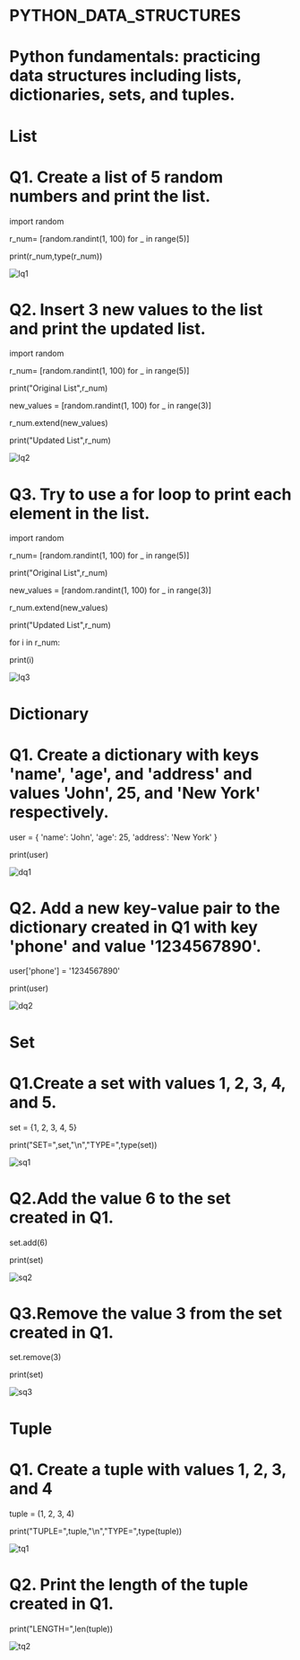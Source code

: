 # PYTHON_DATA_STRUCTURES

# Python fundamentals: practicing data structures including lists, dictionaries, sets, and tuples.

# List
# Q1. Create a list of 5 random numbers and print the list.

import random

r_num= [random.randint(1, 100) for _ in range(5)]

print(r_num,type(r_num))

![lq1](https://github.com/user-attachments/assets/a3d2fcdd-fac3-4dcf-8866-93bbaa5221f5)

# Q2. Insert 3 new values to the list and print the updated list.

import random

r_num= [random.randint(1, 100) for _ in range(5)]

print("Original List",r_num)

new_values = [random.randint(1, 100) for _ in range(3)]

r_num.extend(new_values)

print("Updated List",r_num)

![lq2](https://github.com/user-attachments/assets/57b5241d-bbe6-4388-8bb7-2b53650f405a)

# Q3. Try to use a for loop to print each element in the list.

import random

r_num= [random.randint(1, 100) for _ in range(5)]

print("Original List",r_num)

new_values = [random.randint(1, 100) for _ in range(3)]

r_num.extend(new_values)

print("Updated List",r_num)

for i in r_num:

  print(i)

![lq3](https://github.com/user-attachments/assets/07b7c98f-595c-455e-91df-8f27a537f61c)

# Dictionary

# Q1. Create a dictionary with keys 'name', 'age', and 'address' and values 'John', 25, and 'New York' respectively.

user = {
    'name': 'John',
    'age': 25,
    'address': 'New York'
}

print(user)

![dq1](https://github.com/user-attachments/assets/7c068ca9-3c47-44de-b8b9-8478193ff819)

# Q2. Add a new key-value pair to the dictionary created in Q1 with key 'phone' and value '1234567890'.

user['phone'] = '1234567890'

print(user)

![dq2](https://github.com/user-attachments/assets/7bcf6f95-69df-482d-9a6d-41e792a90ef4)

# Set

# Q1.Create a set with values 1, 2, 3, 4, and 5.

set = {1, 2, 3, 4, 5}

print("SET=",set,"\n","TYPE=",type(set))

![sq1](https://github.com/user-attachments/assets/b4dcc7d6-00ad-462a-bb7b-06100f9c1b9e)

# Q2.Add the value 6 to the set created in Q1.

set.add(6)

print(set)

![sq2](https://github.com/user-attachments/assets/5bdaaea5-7dfc-4402-9ae8-71a2cfe3ed65)

# Q3.Remove the value 3 from the set created in Q1.

set.remove(3)

print(set)

![sq3](https://github.com/user-attachments/assets/a83f8ce1-5e5f-4e23-8e70-e6c2c62f1ecc)

# Tuple

# Q1. Create a tuple with values 1, 2, 3, and 4

tuple = (1, 2, 3, 4)

print("TUPLE=",tuple,"\n","TYPE=",type(tuple))

![tq1](https://github.com/user-attachments/assets/7e1e3ca1-c205-4f26-a62e-9dcdbdf1063c)

# Q2. Print the length of the tuple created in Q1.

print("LENGTH=",len(tuple))

![tq2](https://github.com/user-attachments/assets/3e126efb-f2db-4776-8352-ecbf0b6c689f)




